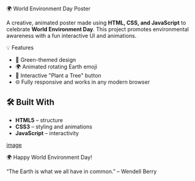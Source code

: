 🌍 World Environment Day Poster

A creative, animated poster made using **HTML, CSS, and JavaScript** to celebrate **World Environment Day**. 
This project promotes environmental awareness with a fun interactive UI and animations.

💡 Features

- 🌱 Green-themed design
- 🌍 Animated rotating Earth emoji
- 🎉 Interactive "Plant a Tree" button
- 🌐 Fully responsive and works in any modern browser

## 🛠️ Built With

- **HTML5** – structure
- **CSS3** – styling and animations
- **JavaScript** – interactivity

[image](https://github.com/user-attachments/assets/0f36947e-d1c2-4754-a5da-5fa1497dc3f2)


  🌍 Happy World Environment Day!

  
“The Earth is what we all have in common.” – Wendell Berry



